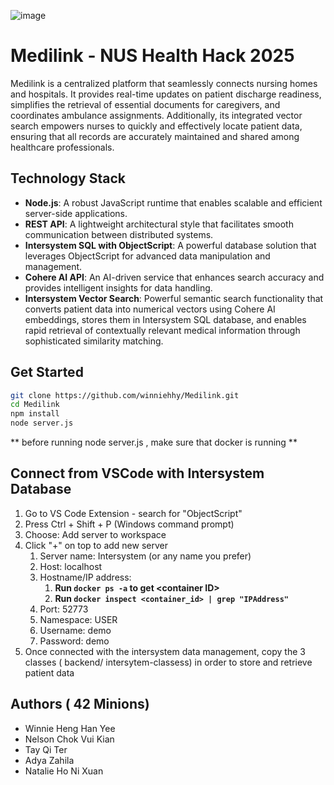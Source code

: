 ![image](https://github.com/user-attachments/assets/cd86fb43-bc96-432e-a877-a40149244757)


# Medilink - NUS Health Hack 2025
Medilink is a centralized platform that seamlessly connects nursing homes and hospitals. It provides real-time updates on patient discharge readiness, simplifies the retrieval of essential documents for caregivers, and coordinates ambulance assignments. Additionally, its integrated vector search empowers nurses to quickly and effectively locate patient data, ensuring that all records are accurately maintained and shared among healthcare professionals.

## Technology Stack
- **Node.js**: A robust JavaScript runtime that enables scalable and efficient server-side applications.
- **REST API**: A lightweight architectural style that facilitates smooth communication between distributed systems.
- **Intersystem SQL with ObjectScript**: A powerful database solution that leverages ObjectScript for advanced data manipulation and management.
- **Cohere AI API**: An AI-driven service that enhances search accuracy and provides intelligent insights for data handling.
- **Intersystem Vector Search**: Powerful semantic search functionality that converts patient data into numerical vectors using Cohere AI embeddings, stores them in Intersystem SQL database, and enables rapid retrieval of contextually relevant medical information through sophisticated similarity matching.

## Get Started
```bash
git clone https://github.com/winniehhy/Medilink.git
cd Medilink
npm install
node server.js
```
** before running node server.js , make sure that docker is running **

## Connect from VSCode with Intersystem Database
1. Go to VS Code Extension - search for "ObjectScript"
2. Press Ctrl + Shift + P (Windows command prompt)
3. Choose: Add server to workspace
4. Click "+" on top to add new server
   1. Server name: Intersystem (or any name you prefer)
   2. Host: localhost
   3. Hostname/IP address: 
      1. **Run `docker ps -a` to get \<container ID\>**
      2. **Run `docker inspect <container_id> | grep "IPAddress"`**
   4. Port: 52773
   5. Namespace: USER
   6. Username: demo
   7. Password: demo
5. Once connected with the intersystem data management, copy the 3 classes ( backend/ intersytem-classess) in order to store and retrieve patient data

## Authors ( 42 Minions)
- Winnie Heng Han Yee
- Nelson Chok Vui Kian
- Tay Qi Ter
- Adya Zahila
- Natalie Ho Ni Xuan
